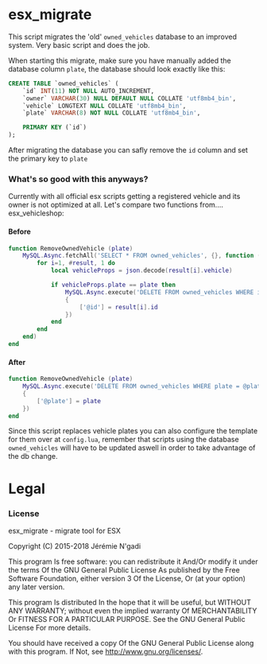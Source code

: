 # esx_migrate
This script migrates the 'old' `owned_vehicles` database to an improved system. Very basic script and does the job.

When starting this migrate, make sure you have manually added the database column `plate`, the database should look exactly like this:

```sql
CREATE TABLE `owned_vehicles` (
	`id` INT(11) NOT NULL AUTO_INCREMENT,
	`owner` VARCHAR(30) NULL DEFAULT NULL COLLATE 'utf8mb4_bin',
	`vehicle` LONGTEXT NULL COLLATE 'utf8mb4_bin',
	`plate` VARCHAR(8) NOT NULL COLLATE 'utf8mb4_bin',

	PRIMARY KEY (`id`)
);
```

After migrating the database you can safly remove the `id` column and set the primary key to `plate`

### What's so good with this anyways?
Currently with all official esx scripts getting a registered vehicle and its owner is not optimized at all.
Let's compare two functions from.... esx_vehicleshop:

#### Before
```lua
function RemoveOwnedVehicle (plate)
	MySQL.Async.fetchAll('SELECT * FROM owned_vehicles', {}, function (result)
		for i=1, #result, 1 do
			local vehicleProps = json.decode(result[i].vehicle)

			if vehicleProps.plate == plate then
				MySQL.Async.execute('DELETE FROM owned_vehicles WHERE id = @id',
				{
					['@id'] = result[i].id
				})
			end
		end
	end)
end
```

#### After
```lua
function RemoveOwnedVehicle (plate)
	MySQL.Async.execute('DELETE FROM owned_vehicles WHERE plate = @plate',
	{
		['@plate'] = plate
	})
end
```

Since this script replaces vehicle plates you can also configure the template for them over at `config.lua`, remember that scripts using the database `owned_vehicles` will have to be updated aswell in order to take advantage of the db change.

# Legal
### License
esx_migrate - migrate tool for ESX

Copyright (C) 2015-2018 Jérémie N'gadi

This program Is free software: you can redistribute it And/Or modify it under the terms Of the GNU General Public License As published by the Free Software Foundation, either version 3 Of the License, Or (at your option) any later version.

This program Is distributed In the hope that it will be useful, but WITHOUT ANY WARRANTY; without even the implied warranty Of MERCHANTABILITY Or FITNESS FOR A PARTICULAR PURPOSE. See the GNU General Public License For more details.

You should have received a copy Of the GNU General Public License along with this program. If Not, see http://www.gnu.org/licenses/.
